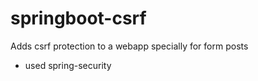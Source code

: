 # springboot-csrf
Adds csrf protection to a webapp specially for form posts 
* used spring-security
